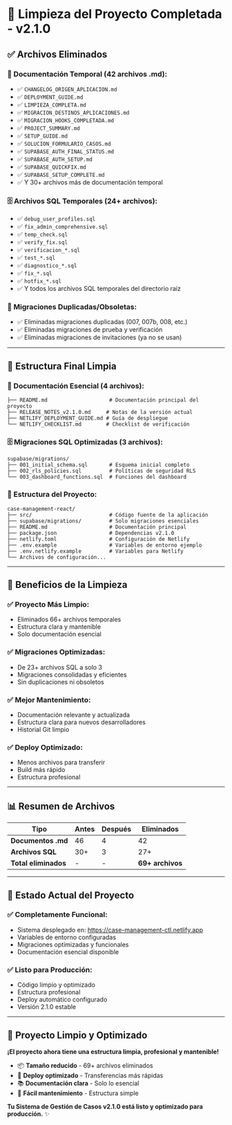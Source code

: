 # 🧹 Limpieza del Proyecto Completada - v2.1.0

## ✅ Archivos Eliminados

### 📄 Documentación Temporal (42 archivos .md):
- ✅ `CHANGELOG_ORIGEN_APLICACION.md`
- ✅ `DEPLOYMENT_GUIDE.md`
- ✅ `LIMPIEZA_COMPLETA.md`
- ✅ `MIGRACION_DESTINOS_APLICACIONES.md`
- ✅ `MIGRACION_HOOKS_COMPLETADA.md`
- ✅ `PROJECT_SUMMARY.md`
- ✅ `SETUP_GUIDE.md`
- ✅ `SOLUCION_FORMULARIO_CASOS.md`
- ✅ `SUPABASE_AUTH_FINAL_STATUS.md`
- ✅ `SUPABASE_AUTH_SETUP.md`
- ✅ `SUPABASE_QUICKFIX.md`
- ✅ `SUPABASE_SETUP_COMPLETE.md`
- ✅ Y 30+ archivos más de documentación temporal

### 🗄️ Archivos SQL Temporales (24+ archivos):
- ✅ `debug_user_profiles.sql`
- ✅ `fix_admin_comprehensive.sql`
- ✅ `temp_check.sql`
- ✅ `verify_fix.sql`
- ✅ `verificacion_*.sql`
- ✅ `test_*.sql`
- ✅ `diagnostico_*.sql`
- ✅ `fix_*.sql`
- ✅ `hotfix_*.sql`
- ✅ Y todos los archivos SQL temporales del directorio raíz

### 🔄 Migraciones Duplicadas/Obsoletas:
- ✅ Eliminadas migraciones duplicadas (007, 007b, 008, etc.)
- ✅ Eliminadas migraciones de prueba y verificación
- ✅ Eliminadas migraciones de invitaciones (ya no se usan)

---

## 📁 Estructura Final Limpia

### 📄 Documentación Esencial (4 archivos):
```
├── README.md                    # Documentación principal del proyecto
├── RELEASE_NOTES_v2.1.0.md     # Notas de la versión actual
├── NETLIFY_DEPLOYMENT_GUIDE.md # Guía de despliegue
└── NETLIFY_CHECKLIST.md        # Checklist de verificación
```

### 🗄️ Migraciones SQL Optimizadas (3 archivos):
```
supabase/migrations/
├── 001_initial_schema.sql       # Esquema inicial completo
├── 002_rls_policies.sql         # Políticas de seguridad RLS
└── 003_dashboard_functions.sql  # Funciones del dashboard
```

### 📂 Estructura del Proyecto:
```
case-management-react/
├── src/                         # Código fuente de la aplicación
├── supabase/migrations/         # Solo migraciones esenciales
├── README.md                    # Documentación principal
├── package.json                 # Dependencias v2.1.0
├── netlify.toml                 # Configuración de Netlify
├── .env.example                 # Variables de entorno ejemplo
├── .env.netlify.example         # Variables para Netlify
└── Archivos de configuración...
```

---

## 🎯 Beneficios de la Limpieza

### ✅ **Proyecto Más Limpio:**
- Eliminados 66+ archivos temporales
- Estructura clara y mantenible
- Solo documentación esencial

### ✅ **Migraciones Optimizadas:**
- De 23+ archivos SQL a solo 3
- Migraciones consolidadas y eficientes
- Sin duplicaciones ni obsoletos

### ✅ **Mejor Mantenimiento:**
- Documentación relevante y actualizada
- Estructura clara para nuevos desarrolladores
- Historial Git limpio

### ✅ **Deploy Optimizado:**
- Menos archivos para transferir
- Build más rápido
- Estructura profesional

---

## 📊 Resumen de Archivos

| Tipo | Antes | Después | Eliminados |
|------|-------|---------|------------|
| **Documentos .md** | 46 | 4 | 42 |
| **Archivos SQL** | 30+ | 3 | 27+ |
| **Total eliminados** | - | - | **69+ archivos** |

---

## 🚀 Estado Actual del Proyecto

### ✅ **Completamente Funcional:**
- Sistema desplegado en: https://case-management-ctl.netlify.app
- Variables de entorno configuradas
- Migraciones optimizadas y funcionales
- Documentación esencial disponible

### ✅ **Listo para Producción:**
- Código limpio y optimizado
- Estructura profesional
- Deploy automático configurado
- Versión 2.1.0 estable

---

## 🎉 Proyecto Limpio y Optimizado

**¡El proyecto ahora tiene una estructura limpia, profesional y mantenible!**

- 📦 **Tamaño reducido** - 69+ archivos eliminados
- 🚀 **Deploy optimizado** - Transferencias más rápidas  
- 📚 **Documentación clara** - Solo lo esencial
- 🔧 **Fácil mantenimiento** - Estructura simple

**Tu Sistema de Gestión de Casos v2.1.0 está listo y optimizado para producción.** ✨
